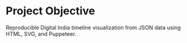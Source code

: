 # Project Objective

Reproducible Digital India timeline visualization from JSON data using HTML, SVG, and Puppeteer.
